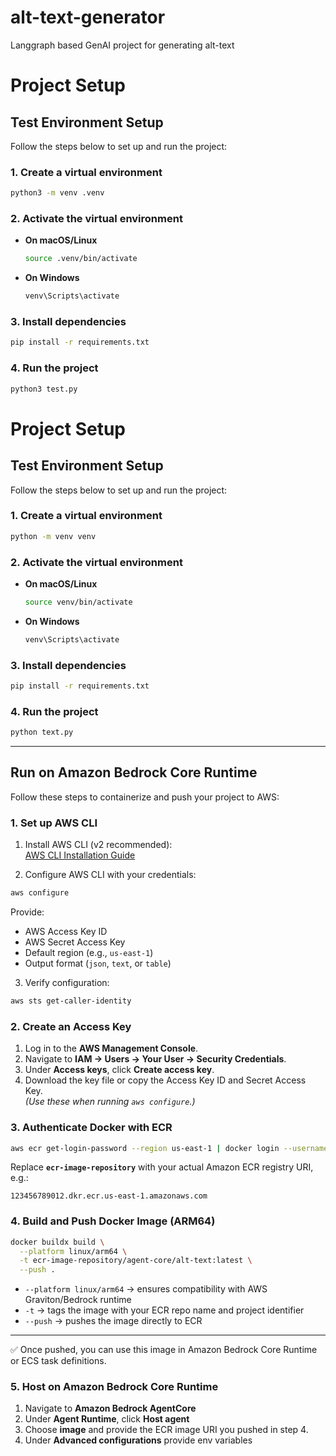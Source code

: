 # alt-text-generator
Langgraph based GenAI project for generating alt-text

# Project Setup

## Test Environment Setup

Follow the steps below to set up and run the project:

### 1. Create a virtual environment
```bash
python3 -m venv .venv
```

### 2. Activate the virtual environment
- **On macOS/Linux**
  ```bash
  source .venv/bin/activate
  ```
- **On Windows**
  ```bash
  venv\Scripts\activate
  ```

### 3. Install dependencies
```bash
pip install -r requirements.txt
```

### 4. Run the project
```bash
python3 test.py
```


# Project Setup

## Test Environment Setup

Follow the steps below to set up and run the project:

### 1. Create a virtual environment
```bash
python -m venv venv
```

### 2. Activate the virtual environment
- **On macOS/Linux**
  ```bash
  source venv/bin/activate
  ```
- **On Windows**
  ```bash
  venv\Scripts\activate
  ```

### 3. Install dependencies
```bash
pip install -r requirements.txt
```

### 4. Run the project
```bash
python text.py
```

---

## Run on Amazon Bedrock Core Runtime

Follow these steps to containerize and push your project to AWS:

### 1. Set up AWS CLI
1. Install AWS CLI (v2 recommended):  
   [AWS CLI Installation Guide](https://docs.aws.amazon.com/cli/latest/userguide/getting-started-install.html)
   
2. Configure AWS CLI with your credentials:
```bash
aws configure
```
   Provide:
   - AWS Access Key ID  
   - AWS Secret Access Key  
   - Default region (e.g., `us-east-1`)  
   - Output format (`json`, `text`, or `table`)  

3. Verify configuration:
```bash
aws sts get-caller-identity
```

### 2. Create an Access Key
1. Log in to the **AWS Management Console**.  
2. Navigate to **IAM → Users → Your User → Security Credentials**.  
3. Under **Access keys**, click **Create access key**.  
4. Download the key file or copy the Access Key ID and Secret Access Key.  
   *(Use these when running `aws configure`.)*

### 3. Authenticate Docker with ECR
```bash
aws ecr get-login-password --region us-east-1 | docker login --username AWS --password-stdin ecr-image-repository
```

Replace **`ecr-image-repository`** with your actual Amazon ECR registry URI, e.g.:  
```
123456789012.dkr.ecr.us-east-1.amazonaws.com
```

### 4. Build and Push Docker Image (ARM64)
```bash
docker buildx build \
  --platform linux/arm64 \
  -t ecr-image-repository/agent-core/alt-text:latest \
  --push .
```

- `--platform linux/arm64` → ensures compatibility with AWS Graviton/Bedrock runtime  
- `-t` → tags the image with your ECR repo name and project identifier  
- `--push` → pushes the image directly to ECR  

---

✅ Once pushed, you can use this image in Amazon Bedrock Core Runtime or ECS task definitions.


### 5. Host on Amazon Bedrock Core Runtime
1. Navigate to **Amazon Bedrock AgentCore**  
2. Under **Agent Runtime**, click **Host agent**  
3. Choose **image** and provide the ECR image URI you pushed in step 4.   
4. Under **Advanced configurations** provide env variables
